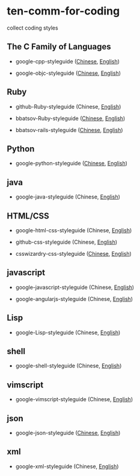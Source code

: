 ten-comm-for-coding
===================

collect coding styles

## The C Family of Languages
- google-cpp-styleguide ([Chinese](http://zh-google-styleguide.readthedocs.org/en/latest/google-cpp-styleguide/), [English](http://google-styleguide.googlecode.com/svn/trunk/cppguide.xml))

- google-objc-styleguide ([Chinese](http://zh-google-styleguide.readthedocs.org/en/latest/google-objc-styleguide/), [English](http://google-styleguide.googlecode.com/svn/trunk/objcguide.xml))


## Ruby

- github-Ruby-styleguide (Chinese, [English](https://github.com/styleguide/ruby))

- bbatsov-Ruby-styleguide ([Chinese](https://github.com/JuanitoFatas/ruby-style-guide/blob/master/README-zhCN.md), [English](https://github.com/bbatsov/ruby-style-guide))

- bbatsov-rails-styleguide ([Chinese](https://github.com/JuanitoFatas/rails-style-guide/blob/master/README-zhCN.md), [English](https://github.com/bbatsov/rails-style-guide))

## Python

- google-python-styleguide ([Chinese](http://zh-google-styleguide.readthedocs.org/en/latest/google-python-styleguide/), [English](http://google-styleguide.googlecode.com/svn/trunk/pyguide.html))

## java

- google-java-styleguide (Chinese, [English](http://google-styleguide.googlecode.com/svn/trunk/javaguide.html))

## HTML/CSS

- google-html-css-styleguide (Chinese, [English](http://google-styleguide.googlecode.com/svn/trunk/htmlcssguide.xml))

- github-css-styleguide (Chinese, [English](https://github.com/styleguide/css))

- csswizardry-css-styleguide ([Chinese](https://github.com/chadluo/CSS-Guidelines/blob/master/README.md), [English](https://github.com/csswizardry/CSS-Guidelines))

## javascript

- google-javascript-styleguide (Chinese, [English](http://google-styleguide.googlecode.com/svn/trunk/javascriptguide.xml))

- google-angularjs-styleguide (Chinese, [English](https://google-styleguide.googlecode.com/svn/trunk/angularjs-google-style.html))

## Lisp

- google-Lisp-styleguide (Chinese, [English](http://google-styleguide.googlecode.com/svn/trunk/lispguide.xml))

## shell

- google-shell-styleguide (Chinese, [English](http://google-styleguide.googlecode.com/svn/trunk/shell.xml))

## vimscript

- google-vimscript-styleguide (Chinese, [English](http://google-styleguide.googlecode.com/svn/trunk/vimscriptguide.xml))

## json

- google-json-styleguide ([Chinese](https://github.com/darcyliu/google-styleguide/blob/master/JSONStyleGuide.md), [English](http://google-styleguide.googlecode.com/svn/trunk/jsoncstyleguide.xml))

## xml

- google-xml-styleguide (Chinese, [English](http://google-styleguide.googlecode.com/svn/trunk/xmlstyle.html))
